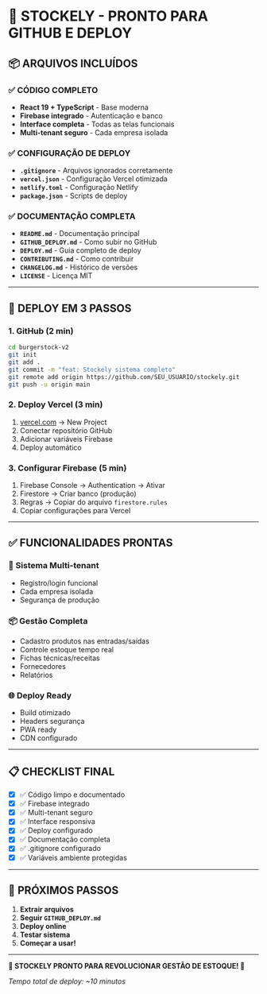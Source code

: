 # 🎯 STOCKELY - PRONTO PARA GITHUB E DEPLOY

## 📦 **ARQUIVOS INCLUÍDOS**

### ✅ **CÓDIGO COMPLETO**
- **React 19 + TypeScript** - Base moderna
- **Firebase integrado** - Autenticação e banco
- **Interface completa** - Todas as telas funcionais
- **Multi-tenant seguro** - Cada empresa isolada

### ✅ **CONFIGURAÇÃO DE DEPLOY**
- **`.gitignore`** - Arquivos ignorados corretamente
- **`vercel.json`** - Configuração Vercel otimizada
- **`netlify.toml`** - Configuração Netlify
- **`package.json`** - Scripts de deploy

### ✅ **DOCUMENTAÇÃO COMPLETA**
- **`README.md`** - Documentação principal
- **`GITHUB_DEPLOY.md`** - Como subir no GitHub
- **`DEPLOY.md`** - Guia completo de deploy
- **`CONTRIBUTING.md`** - Como contribuir
- **`CHANGELOG.md`** - Histórico de versões
- **`LICENSE`** - Licença MIT

---

## 🚀 **DEPLOY EM 3 PASSOS**

### **1. GitHub (2 min)**
```bash
cd burgerstock-v2
git init
git add .
git commit -m "feat: Stockely sistema completo"
git remote add origin https://github.com/SEU_USUARIO/stockely.git
git push -u origin main
```

### **2. Deploy Vercel (3 min)**
1. [vercel.com](https://vercel.com) → New Project
2. Conectar repositório GitHub
3. Adicionar variáveis Firebase
4. Deploy automático

### **3. Configurar Firebase (5 min)**
1. Firebase Console → Authentication → Ativar
2. Firestore → Criar banco (produção)
3. Regras → Copiar do arquivo `firestore.rules`
4. Copiar configurações para Vercel

---

## ✅ **FUNCIONALIDADES PRONTAS**

### **🔐 Sistema Multi-tenant**
- Registro/login funcional
- Cada empresa isolada
- Segurança de produção

### **📦 Gestão Completa**
- Cadastro produtos nas entradas/saídas
- Controle estoque tempo real  
- Fichas técnicas/receitas
- Fornecedores
- Relatórios

### **🌐 Deploy Ready**
- Build otimizado
- Headers segurança
- PWA ready
- CDN configurado

---

## 📋 **CHECKLIST FINAL**

- [x] ✅ Código limpo e documentado
- [x] ✅ Firebase integrado
- [x] ✅ Multi-tenant seguro
- [x] ✅ Interface responsiva
- [x] ✅ Deploy configurado
- [x] ✅ Documentação completa
- [x] ✅ .gitignore configurado
- [x] ✅ Variáveis ambiente protegidas

---

## 🎯 **PRÓXIMOS PASSOS**

1. **Extrair arquivos** 
2. **Seguir `GITHUB_DEPLOY.md`**
3. **Deploy online**
4. **Testar sistema**
5. **Começar a usar!**

---

**🚀 STOCKELY PRONTO PARA REVOLUCIONAR GESTÃO DE ESTOQUE! 🌟**

*Tempo total de deploy: ~10 minutos*